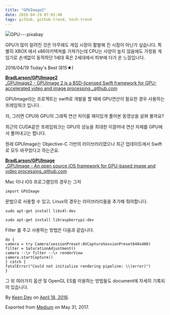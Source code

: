 ```yaml
---
title: "GPUImage2"
date: 2016-04-19 07:01:48
tags: github, github-trend, tech-trend 
---
```



![][image0]GPU --- pixabay

GPU가 많이 알려진 것은 아무래도 게임 시장이 활발해 진 시점이 아닌가 싶습니다. 특별히 XBOX 에서 x86아키텍쳐를 가져가는데 CPU는 사양이 높지 않음에도 가정용 게임기로 손색없이 동작하던 1세대 혹은 2세대에서 피부에 다가 온 느낌입니다.

2016/04/19 Today's Best (815★)

[**BradLarson/GPUImage2**  
_GPUImage2 - GPUImage 2 is a BSD-licensed Swift framework for GPU-accelerated video and image processing._github.com][anchor0][][anchor1]

GPUImage라는 프로젝트는 swift로 개발을 할 때에 GPU연산이 필요한 경우 사용하는 프레임워크 입니다.

자, 그러면 CPU와 GPU의 그래픽 연산 차이를 재미있게 풀어본 동영상을 살펴 볼까요?

최근의 CUDA같은 프레임워크는 GPU의 성능을 최대한 이끌어내 연산 자체를 GPU에서 풀어내고는 합니다.

원래 GPUImage는 Objective-C 기반의 라이브러리였으나 최근 업데이트에서 Swift로 모두 바꾸었다고 하는군요.

[**BradLarson/GPUImage**  
_GPUImage - An open source iOS framework for GPU-based image and video processing_github.com][anchor2][][anchor3]

Mac 이나 iOS 프로그램잉의 경우는 그저
    
    import GPUImage

문법으로 사용할 수 있고, Linux의 경우는 라이브러리들을 추가해 줘야합니다.
    
    sudo apt-get install libv4l-dev

    sudo apt-get install libraspberrypi-dev

Filter 를 주고 사용하는 방법은 다음과 같습니다.
    
    do {  
    camera = try Camera(sessionPreset:AVCaptureSessionPreset640x480)  
    filter = SaturationAdjustment()  
    camera --\> filter --\> renderView  
    camera.startCapture()  
    } catch {  
    fatalError("Could not initialize rendering pipeline: \\(error)")  
    }

그 외 여러가지 옵션 및 OpenGL ES를 이용하는 방법들도 document에 자세히 기록되어 있습니다.

By [Keen Dev][anchor4] on [April 18, 2016][anchor5].

Exported from [Medium][anchor6] on May 31, 2017\.


[anchor0]: https://github.com/BradLarson/GPUImage2 "https://github.com/BradLarson/GPUImage2"
[anchor1]: https://github.com/BradLarson/GPUImage2
[anchor2]: https://github.com/BradLarson/GPUImage "https://github.com/BradLarson/GPUImage"
[anchor3]: https://github.com/BradLarson/GPUImage
[anchor4]: https://medium.com/@keendev
[anchor5]: https://medium.com/p/51e934cd7df1
[anchor6]: https://medium.com


[image0]: /images/1*iFhoHnMbWdC6clnXvcGj7A.pn